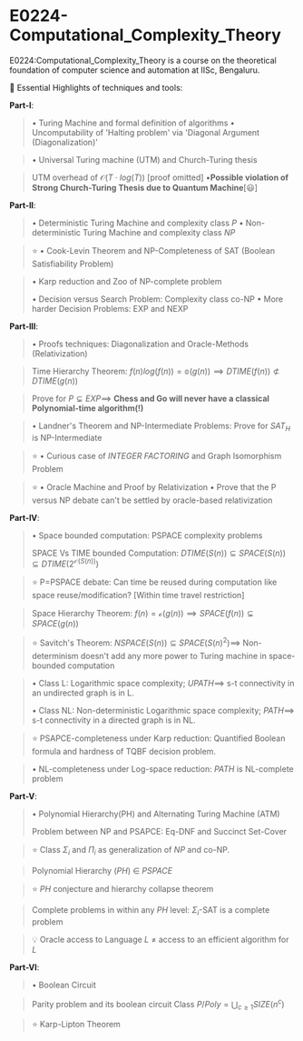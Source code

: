 # E0224-Computational_Complexity_Theory
E0224:Computational_Complexity_Theory is a course on the theoretical foundation of computer science and automation at IISc, Bengaluru.

🎯 Essential Highlights of techniques and tools:

$\textbf{Part-I}:$
> $\bullet$ Turing Machine and formal definition of algorithms
> $\bullet$ Uncomputability of 'Halting problem' via 'Diagonal Argument (Diagonalization)'

> $\bullet$ Universal Turing machine (UTM) and Church-Turing thesis

> UTM overhead of $\mathcal{O}(T\cdot log(T))$ [proof omitted]
> $\bullet \textbf{Possible violation of Strong Church-Turing Thesis due to Quantum Machine}[😃]$ 

$\textbf{Part-II}:$
> $\bullet$ Deterministic Turing Machine and complexity class $P$
> $\bullet$ Non-deterministic Turing Machine and complexity class $NP$

>⭐ $\bullet$ Cook-Levin Theorem and NP-Completeness of SAT (Boolean Satisfiability Problem)
 
> $\bullet$ Karp reduction and Zoo of NP-complete problem
>
> $\bullet$ Decision versus Search Problem: Complexity class co-NP
> $\bullet$ More harder Decision Problems: EXP and NEXP

$\textbf{Part-III}:$
> $\bullet$ Proofs techniques: Diagonalization and Oracle-Methods (Relativization)

>  Time Hierarchy Theorem: $f(n)log(f(n))=\mathbb{o}(g(n)) \implies DTIME(f(n))\not\subset DTIME(g(n))$

>  Prove for $P \subsetneq EXP\implies$ $\textbf{Chess and Go will never have a classical Polynomial-time algorithm(!)}$

> $\bullet$ Landner's Theorem and NP-Intermediate Problems: Prove for $SAT_H$ is NP-Intermediate

>⭐ $\bullet$ Curious case of $INTEGER\ FACTORING$ and Graph Isomorphism Problem

>⭐ $\bullet$ Oracle Machine and Proof by Relativization
> $\bullet$ Prove that the P versus NP debate can't be settled by oracle-based relativization

$\textbf{Part-IV}:$ 
> $\bullet$ Space bounded computation: PSPACE complexity problems
>
> SPACE Vs TIME bounded Computation: $DTIME(S(n))\subseteq SPACE(S(n)) \subseteq DTIME(2^{\mathcal{O}(S(n))})$

>⭐ P=PSPACE debate: Can time be reused during computation like space reuse/modification? [Within time travel restriction]

> Space Hierarchy Theorem: $f(n)=\mathcal{o}(g(n))\implies SPACE(f(n)) \subsetneq SPACE(g(n))$

>⭐ Savitch's Theorem: $NSPACE(S(n))\subseteq SPACE(S(n)^2) \implies$ Non-determinism doesn't add any more power to Turing machine in space-bounded computation

> $\bullet$ Class L: Logarithmic space complexity; $UPATH \implies$ s-t connectivity in an undirected graph is in L.
>
> $\bullet$ Class NL: Non-deterministic Logarithmic space complexity; $PATH \implies$ s-t connectivity in a directed graph is in NL.

> ⭐ PSAPCE-completeness under Karp reduction: Quantified Boolean formula and hardness of TQBF decision problem.

> $\bullet$ NL-completeness under Log-space reduction: $PATH$ is NL-complete problem

$\textbf{Part-V}:$ 
> $\bullet$ Polynomial Hierarchy(PH) and Alternating Turing Machine (ATM)
>
> Problem between NP and PSAPCE: Eq-DNF and Succinct Set-Cover

>⭐ Class $\Sigma_i$ and $\Pi_i$ as generalization of $NP$ and co-NP.

> Polynomial Hierarchy $(PH)$ $\in$ $PSPACE$

>⭐ $PH$ conjecture and hierarchy collapse theorem

> Complete problems in within any $PH$ level: $\Sigma_i$-SAT is a complete problem

> 💡 Oracle access to Language $L$ $\neq$ access to an efficient algorithm for $L$

$\textbf{Part-VI}:$ 
> $\bullet$ Boolean Circuit

> Parity problem and its boolean circuit
> Class $P/Poly=\bigcup_{c\geq 1} SIZE(n^c)$

> ⭐ Karp-Lipton Theorem 
